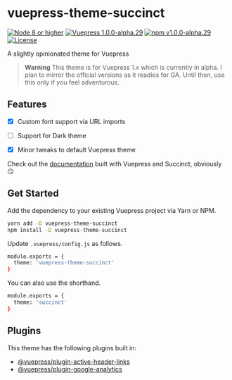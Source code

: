 # vuepress-theme-succinct

[![Node 8 or higher](https://img.shields.io/badge/node-%3E%3D%208-blue.svg)](https://nodejs.org/en/download/)
[![Vuepress 1.0.0-alpha.29](https://img.shields.io/badge/vuepress-1.0.0--alpha.29-blue.svg)](https://vuepress.vuejs.org/)
[![npm v1.0.0-alpha.29](https://img.shields.io/badge/npm-1.0.0--alpha.29-orange.svg)](https://www.npmjs.com/package/vuepress-theme-succinct)
[![License](https://img.shields.io/badge/license-MIT-green.svg)](./LICENSE)

A slightly opinionated theme for Vuepress

> **Warning** This theme is for Vuepress 1.x which is currently in alpha. I plan to mirror the official versions as it readies for GA. Until then, use this only if you feel adventurous.

## Features

- [x] Custom font support via URL imports
- [ ] Support for Dark theme
- [x] Minor tweaks to default Vuepress theme


Check out the [documentation](https://microflash.github.io/vuepress-theme-succinct/) built with Vuepress and Succinct, obviously :smirk:

## Get Started

Add the dependency to your existing Vuepress project via Yarn or NPM.

```bash
yarn add -D vuepress-theme-succinct
npm install -D vuepress-theme-succinct
```

Update `.vuepress/config.js` as follows.

```bash
module.exports = {
  theme: 'vuepress-theme-succinct'
}
```

You can also use the shorthand.

```bash
module.exports = {
  theme: 'succinct'
}
```

## Plugins

This theme has the following plugins built in:

- [@vuepress/plugin-active-header-links](https://github.com/vuejs/vuepress/tree/master/packages/@vuepress/plugin-active-header-links)
- [@vuepress/plugin-google-analytics](https://github.com/vuejs/vuepress/tree/master/packages/%40vuepress/plugin-google-analytics)
